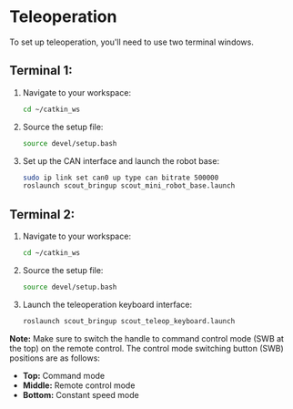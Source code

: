# Teleoperation

To set up teleoperation, you'll need to use two terminal windows.

## Terminal 1:
1. Navigate to your workspace:
   ```bash
   cd ~/catkin_ws
   ```
2. Source the setup file:
   ```bash
   source devel/setup.bash
   ```
3. Set up the CAN interface and launch the robot base:
   ```bash
   sudo ip link set can0 up type can bitrate 500000
   roslaunch scout_bringup scout_mini_robot_base.launch
   ```

## Terminal 2:
1. Navigate to your workspace:
   ```bash
   cd ~/catkin_ws
   ```
2. Source the setup file:
   ```bash
   source devel/setup.bash
   ```
3. Launch the teleoperation keyboard interface:
   ```bash
   roslaunch scout_bringup scout_teleop_keyboard.launch
   ```

**Note:** Make sure to switch the handle to command control mode (SWB at the top) on the remote control. The control mode switching button (SWB) positions are as follows:
- **Top:** Command mode
- **Middle:** Remote control mode
- **Bottom:** Constant speed mode
